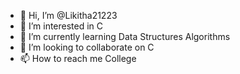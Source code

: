 - 👋 Hi, I’m @Likitha21223
- 👀 I’m interested in C
- 🌱 I’m currently learning Data Structures Algorithms
- 💞️ I’m looking to collaborate on C
- 📫 How to reach me College

<!---
Likitha21223/Likitha21223 is a ✨ special ✨ repository because its `README.md` (this file) appears on your GitHub profile.
You can click the Preview link to take a look at your changes.
--->
